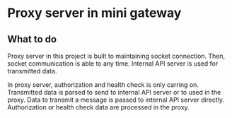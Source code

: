# Proxy server in mini gateway

## What to do
Proxy server in this project is built to maintaining socket connection. Then, socket communication is able to any time. Internal API server is used for transmitted data.  
  
In proxy server, authorization and health check is only carring on. Transmitted data is parsed to send to internal API server or to used in the proxy. Data to transmit a message is passed to internal API server directly. Authorization or health check data are processed in the proxy.  